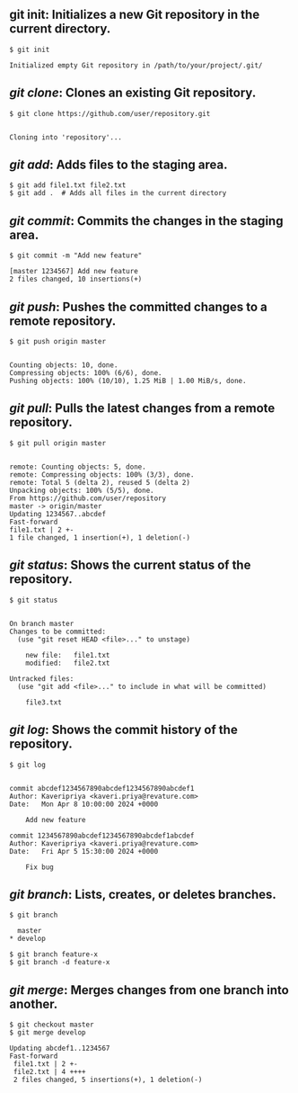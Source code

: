 ## git init: Initializes a new Git repository in the current directory.


```
$ git init

Initialized empty Git repository in /path/to/your/project/.git/
```

## *git clone*: Clones an existing Git repository.

```
$ git clone https://github.com/user/repository.git


Cloning into 'repository'...
```

## *git add*: Adds files to the staging area.

```
$ git add file1.txt file2.txt
$ git add .  # Adds all files in the current directory
```

## *git commit*: Commits the changes in the staging area.

```
$ git commit -m "Add new feature"

[master 1234567] Add new feature
2 files changed, 10 insertions(+)
```

## *git push*: Pushes the committed changes to a remote repository.

```
$ git push origin master


Counting objects: 10, done.
Compressing objects: 100% (6/6), done.
Pushing objects: 100% (10/10), 1.25 MiB | 1.00 MiB/s, done.

```

## *git pull*: Pulls the latest changes from a remote repository.

```
$ git pull origin master


remote: Counting objects: 5, done.
remote: Compressing objects: 100% (3/3), done.
remote: Total 5 (delta 2), reused 5 (delta 2)
Unpacking objects: 100% (5/5), done.
From https://github.com/user/repository
master -> origin/master
Updating 1234567..abcdef
Fast-forward
file1.txt | 2 +-
1 file changed, 1 insertion(+), 1 deletion(-)
```

## *git status*: Shows the current status of the repository.

```
$ git status


On branch master
Changes to be committed:
  (use "git reset HEAD <file>..." to unstage)

    new file:   file1.txt
    modified:   file2.txt

Untracked files:
  (use "git add <file>..." to include in what will be committed)

    file3.txt
```

## *git log*: Shows the commit history of the repository.

```
$ git log


commit abcdef1234567890abcdef1234567890abcdef1
Author: Kaveripriya <kaveri.priya@revature.com>
Date:   Mon Apr 8 10:00:00 2024 +0000

    Add new feature

commit 1234567890abcdef1234567890abcdef1abcdef
Author: Kaveripriya <kaveri.priya@revature.com>
Date:   Fri Apr 5 15:30:00 2024 +0000

    Fix bug
 ```
   
## *git branch*: Lists, creates, or deletes branches.

```
$ git branch

  master
* develop

$ git branch feature-x
$ git branch -d feature-x
```

## *git merge*: Merges changes from one branch into another.

```
$ git checkout master
$ git merge develop

Updating abcdef1..1234567
Fast-forward
 file1.txt | 2 +-
 file2.txt | 4 ++++
 2 files changed, 5 insertions(+), 1 deletion(-)
```

